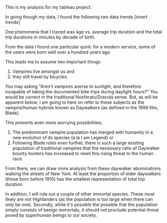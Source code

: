 This is my analysis for my tableau project.

In going though my data, I found the following two data trends [insert trends]

One phenomena that I traced was age vs. average trip duration and the total trip durations in minutes by decade of birth. 

From the data I found one particular quirk: for a modern service, some of the users were born well over a hundred years ago. 

This leads me to assume two important things:

1. Vampires live amongst us and
2. they still travel by bicycles.

You may asking "Aren't vampires averse to sunlight, and therefore incapable of taking the documented bike trips during daylight hours?" You would be correct in the traditional Nosferatu/Dracula sense. But, as will be apparent below, I am going to here on refer to these subjects as the vampire/human hybrids known as Daywalkers (as defined in the 1998 film, Blade).

This presents even more worrying possibilities;

1. The predominant vampire population has merged with humanity in a new evolution of its species (a la I am Legend) or 
2. Following Blade rules even further, there is such a large existing population of traditional vampires that the necessary ratio of Daywalker bounty hunters has increased to meet this rising threat to the human race. 

From there, we can draw more analysis from these daywalker abominations walking the streets of New York. At least the proportion of elder daywalkers (those born before 1910) has the smallest representation of total trip duration.

In addition, I will rule out a couple of other immortal species. These most likely are not Highlanders (as the population is too large when there can only be one). Secondly, while it's possible the possible that the population simply consists of benign immortals, it should not proclude potential threat posed by superhuman beings to our society. 